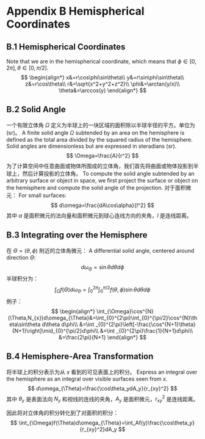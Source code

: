 # Appendix B Hemispherical Coordinates

## B.1 Hemispherical Coordinates

Note that we are in the hemispherical coordinate, which means that $\phi\in[0,2\pi],\theta\in[0,\pi/2]$. 
$$
\begin{align*}
x&=r\cos\phi\sin\theta\\
y&=r\sin\phi\sin\theta\\
z&=r\cos\theta\\
r&=\sqrt{x^2+y^2+z^2}\\
\phi&=\arctan(y/x)\\
\theta&=\arccos(y)
\end{align*}
$$

## B.2 Solid Angle

一个有限立体角 $\Omega$ 定义为半球上的一块区域的面积除以半球半径的平方。单位为 (sr)。
A finite solid angle $\Omega$ subtended by an area on the hemisphere is defined as the total area divided by the squared radius of the hemisphere. Solid angles are dimensionless but are expressed in steradians (sr). 
$$
\Omega=\frac{A}{r^2}
$$
为了计算空间中任意曲面或物体所围成的立体角，我们首先将曲面或物体投影到半球上，然后计算投影的立体角。
To compute the solid angle subtended by an arbitrary surface or object in space, we first project the surface or object on the hemisphere and compute the solid angle of the projection.
对于面积微元：
For small surfaces:
$$
d\omega=\frac{dA\cos\alpha}{l^2}
$$
其中 $\alpha$ 是面积微元的法向量和面积微元到球心连线方向的夹角，$l$ 是连线距离。

## B.3 Integrating over the Hemisphere

在 $\Theta=(\theta,\phi)$ 附近的立体角微元：
A differential solid angle, centered around direction $\Theta$:
$$
d\omega_{\Theta}=\sin\theta d\theta d\phi
$$
半球积分为：
$$
\int_{\Omega}f(\Theta)d\omega_{\Theta}=\int^{2\pi}_{0}\int^{\pi/2}_{0}f(\theta,\phi)\sin\theta d\theta d\phi
$$
例子：
$$
\begin{align*}
\int_{\Omega}\cos^{N}(\Theta,N_{x})d\omega_{\Theta}&=\int_{0}^{2\pi}\int_{0}^{\pi/2}\cos^{N}\theta\sin\theta d\theta d\phi\\
&=\int _{0}^{2\pi}\left[-\frac{\cos^{N+1}\theta}{N+1}\right]\mid_{0}^{\pi/2}d\phi\\
&=\int _{0}^{2\pi}\frac{1}{N+1}d\phi\\
&=\frac{2\pi}{N+1}
\end{align*}
$$

## B.4 Hemisphere-Area Transformation

将半球上的积分表示为从 $x$ 看到的可见表面上的积分。
Express an integral over the hemisphere as an integral over visible surfaces seen from $x$.
$$
d\omega_{\Theta}=\frac{\cos\theta_ydA_y}{r_{xy}^2}
$$
其中 $\theta_y$ 是表面法向 $N_y$ 和视线的连线的夹角，$A_y$ 是面积微元，$r_{xy}^2$ 是连线距离。

因此将对立体角的积分转化到了对面积的积分：
$$
\int_{\Omega}f(\Theta)d\omega_{\Theta}=\int_Af(y)\frac{\cos\theta_y}{r_{xy}^2}dA_y
$$
